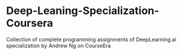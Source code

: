 # Deep-Leaning-Specialization-Coursera
Collection of complete programming assignments of DeepLearning.ai specialization by Andrew Ng on CourseEra
